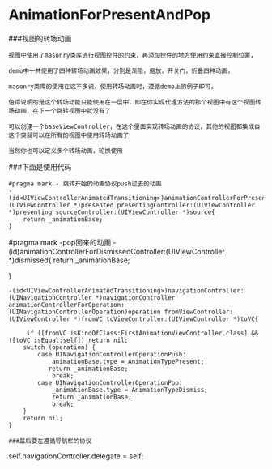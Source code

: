 # AnimationForPresentAndPop
###视图的转场动画

  `视图中使用了masonry类库进行视图控件的约束，再添加控件的地方使用约束直接控制位置，`

  `demo中一共使用了四种转场动画效果，分别是渐隐，缩放，开关门，折叠四种动画，`
  
  `masonry类库的使用在这不多说，使用转场动画时，遵循demo上的例子即可，`
  
  `值得说明的是这个转场动能只能使用在一层中，即在你实现代理方法的那个视图中有这个视图转场动画，在下一个跳转视图中就没有了`
  
  `可以创建一个baseViewController，在这个里面实现转场动画的协议，其他的视图都集成自这个类就可以在所有的视图中使用转场动画了`
  
  `当然你也可以定义多个转场动画，轮换使用`
  
###下面是使用代码

```
#pragma mark - 跳转开始的动画协议push过去的动画
-(id<UIViewControllerAnimatedTransitioning>)animationControllerForPresentedController:(UIViewController *)presented presentingController:(UIViewController *)presenting sourceController:(UIViewController *)source{
    return _animationBase;
}
```
#pragma mark -pop回来的动画
-(id<UIViewControllerAnimatedTransitioning>)animationControllerForDismissedController:(UIViewController *)dismissed{
    return _animationBase;
    
}

```
-(id<UIViewControllerAnimatedTransitioning>)navigationController:(UINavigationController *)navigationController animationControllerForOperation:(UINavigationControllerOperation)operation fromViewController:(UIViewController *)fromVC toViewController:(UIViewController *)toVC{
    
     if ([fromVC isKindOfClass:FirstAnimationViewController.class] && ![toVC isEqual:self]) return nil;
    switch (operation) {
        case UINavigationControllerOperationPush:
           _animationBase.type = AnimationTypePresent;
           return _animationBase;
            break;
        case UINavigationControllerOperationPop:
            _animationBase.type = AnimationTypeDismiss;
            return _animationBase;
            break;
    }
    return nil;
}

###最后要在遵循导航栏的协议
```
self.navigationController.delegate = self;
